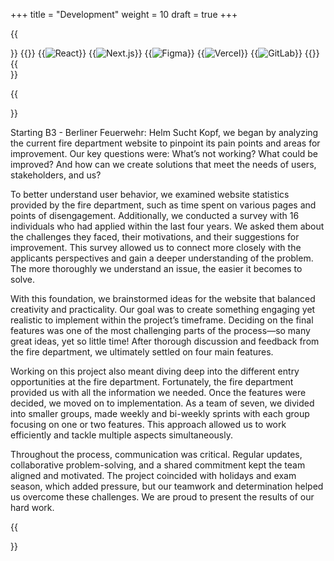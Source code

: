 +++
title = "Development"
weight = 10
draft = true
+++

{{<section title="Tech Stack">}}
{{<gallery>}}
{{<image src="tech/react.png" alt="React">}}
{{<image src="tech/nextjs.png" alt="Next.js">}}
{{<image src="tech/figma.png" alt="Figma">}}
{{<image src="tech/vercel.png" alt="Vercel">}}
{{<image src="tech/gitlab.png" alt="GitLab">}}
{{</gallery>}}
{{</section>}}

{{<section title="Process">}}

Starting B3 - Berliner Feuerwehr: Helm Sucht Kopf, we began by analyzing the current fire
department website to pinpoint its pain points and areas for improvement. Our key questions
were: What’s not working? What could be improved? And how can we create solutions that
meet the needs of users, stakeholders, and us?

To better understand user behavior, we examined website statistics provided by the fire
department, such as time spent on various pages and points of disengagement. Additionally, we
conducted a survey with 16 individuals who had applied within the last four years. We asked
them about the challenges they faced, their motivations, and their suggestions for improvement.
This survey allowed us to connect more closely with the applicants perspectives and gain a
deeper understanding of the problem. The more thoroughly we understand an issue, the easier
it becomes to solve.

With this foundation, we brainstormed ideas for the website that balanced creativity and
practicality. Our goal was to create something engaging yet realistic to implement within the
project’s timeframe. Deciding on the final features was one of the most challenging parts of the
process—so many great ideas, yet so little time! After thorough discussion and feedback from
the fire department, we ultimately settled on four main features.

Working on this project also meant diving deep into the different entry opportunities at the fire
department. Fortunately, the fire department provided us with all the information we needed.
Once the features were decided, we moved on to implementation. As a team of seven, we
divided into smaller groups, made weekly and bi-weekly sprints with each group focusing on
one or two features. This approach allowed us to work efficiently and tackle multiple aspects
simultaneously.

Throughout the process, communication was critical. Regular updates, collaborative
problem-solving, and a shared commitment kept the team aligned and motivated. The project
coincided with holidays and exam season, which added pressure, but our teamwork and
determination helped us overcome these challenges. We are proud to present the results of our
hard work.

{{</section>}}